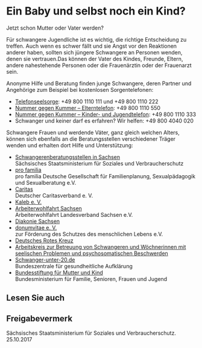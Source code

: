 # Ein Baby und selbst noch ein Kind?

Jetzt schon Mutter oder Vater werden?

Für schwangere Jugendliche ist es wichtig, die richtige Entscheidung zu treffen. Auch wenn es schwer fällt und sie Angst vor den Reaktionen anderer haben, sollten sich jüngere Schwangere an Personen wenden, denen sie vertrauen.Das können der Vater des Kindes, Freunde, Eltern, andere nahestehende Personen oder die Frauenärztin oder der Frauenarzt sein.

Anonyme Hilfe und Beratung finden junge Schwangere, deren Partner und Angehörige zum Beispiel bei kostenlosen Sorgentelefonen:

* [Telefonseelsorge](https://www.telefonseelsorge.de/ "Website der Telefonseelsorge Sachsen"): +49 800 1110 111 und +49 800 1110 222
* [Nummer gegen Kummer – Elterntelefon](https://www.nummergegenkummer.de/ "Website von Nummer gegen Kummer"): +49 800 1110 550
* [Nummer gegen Kummer – Kinder- und Jugendtelefon](https://www.nummergegenkummer.de/kinder-und-jugendtelefon.html "Nummer gegen Kummer e. V.: Kinder- und Jugendtelefon"): +49 800 1110 333
* Schwanger und keiner darf es erfahren? Wir helfen: +49 800 4040 020

Schwangere Frauen und werdende Väter, ganz gleich welchen Alters, können sich ebenfalls an die Beratungsstellen verschiedener Träger wenden und erhalten dort Hilfe und Unterstützung:

* [Schwangerenberatungsstellen in Sachsen](https://www.familie.sachsen.de/schwangerenberatung.html "Schwangerschaftsberatung (SMS)")  
   Sächsisches Staatsministerium für Soziales und Verbraucherschutz
* [pro familia](https://www.profamilia.de// "Website von Pro Familia")  
   pro familia Deutsche Gesellschaft für Familienplanung, Sexualpädagogik und Sexualberatung e.V.
* [Caritas](https://www.caritas.de/ "Website der CARITAS")  
   Deutscher Caritasverband e. V.
* [Kaleb e. V.](http://www.kaleb.de "Website der KALEB e.V.")
* [Arbeiterwohlfahrt Sachsen](http://www.awo-sachsen.de/ "awo-sachsen.de")  
   Arbeiterwohlfahrt Landesverband Sachsen e.V.
* [Diakonie Sachsen](http://sachsen.diakonie-im-internet.de/ "Website der Diakonie Sachsen")
* [donumvitae e. V.](http://www.donumvitae.org/ "donum vitae e. V.: bundesweite Beratungsstellen für Schwangerschaftskonfliktberatung ")  
   zur Förderung des Schutzes des menschlichen Lebens e.V.
* [Deutsches Rotes Kreuz](https://www.drk.de/ "Website des deutschen Roten Kreuzes")
* [Arbeitskreis zur Betreuung von Schwangeren und Wöchnerinnen mit seelischen Problemen und psychosomatischen Beschwerden](http://www.schwangerschaft-wochenbett.de/ "schwangerschaft-wochenbett.de")
* [Schwanger-unter-20.de](http://www.schwanger-unter-20.de/ "BzgA: Website \"Schwanger unter 20\"")  
   Bundeszentrale für gesundheitliche Aufklärung
* [Bundesstiftung für Mutter und Kind](https://www.bundesstiftung-mutter-und-kind.de/)  
   Bundesministerium für Familie, Senioren, Frauen und Jugend

## Lesen Sie auch

## Freigabevermerk

Sächsisches Staatsministerium für Soziales und Verbraucherschutz. 25.10.2017
